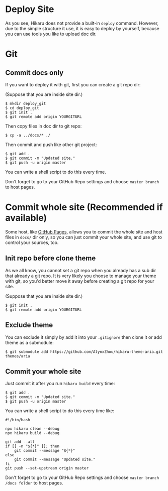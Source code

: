 Deploy Site
===========

As you see, Hikaru does not provide a built-in `deploy` command. However, due to the simple structure it use, it is easy to deploy by yourself, because you can use tools you like to upload doc dir.

# Git

## Commit docs only

If you want to deploy it with git, first you can create a git repo dir:

(Suppose that you are inside site dir.)

```
$ mkdir deploy_git
$ cd deploy_git
$ git init .
$ git remote add origin YOURGITURL
```

Then copy files in doc dir to git repo:

```
$ cp -a ../docs/* ./
```

Then commit and push like other git project:

```
$ git add .
$ git commit -m "Updated site."
$ git push -u origin master
```

You can write a shell script to do this every time.

Don't forget to go to your GitHub Repo settings and choose `master branch` to host pages.

# Commit whole site (Recommended if available)

Some host, like [GitHub Pages](https://pages.github.com/), allows you to commit the whole site and host files in `docs/` dir only, so you can just commit your whole site, and use git to control your sources, too.

## Init repo before clone theme

As we all know, you cannot set a git repo when you already has a sub dir that already a git repo. It is very likely you choose to manage your theme with git, so you'd better move it away before creating a git repo for your site.

(Suppose that you are inside site dir.)

```
$ git init .
$ git remote add origin YOURGITURL
```

## Exclude theme

You can exclude it simply by add it into your `.gitignore` then clone it or add theme as a submodule:

```
$ git submodule add https://github.com/AlynxZhou/hikaru-theme-aria.git themes/aria
```

## Commit your whole site

Just commit it after you run `hikaru build` every time:

```
$ git add .
$ git commit -m "Updated site."
$ git push -u origin master
```

You can write a shell script to do this every time like:

```
#!/bin/bash

npx hikaru clean --debug
npx hikaru build --debug

git add --all
if [[ -n "${*}" ]]; then
    git commit --message "${*}"
else
    git commit --message "Updated site."
fi
git push --set-upstream origin master
```

Don't forget to go to your GitHub Repo settings and choose `master branch /docs folder` to host pages.
